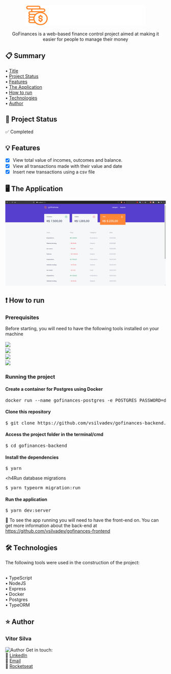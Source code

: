 <div align="center">
<a name="title"></a>
<img src="https://github.com/vsilvadev/gofinances-frontend/blob/main/src/assets/logo.svg" alt="Go Finances Logo">
</div>

<p align="center">GoFinances is a web-based finance control project aimed at making it easier for people to manage their money</p>

<h2>📋 Summary</h2>
  • <a href="#title">Title</a> <br>
  • <a href="#project_status">Project Status</a> <br>
  • <a href="#features">Features</a> <br>
  • <a href="#application">The Application</a> <br>
  • <a href="#how-to">How to run</a> <br>
  • <a href="#tech">Technologies</a> <br>
  • <a href="#author">Author</a> <br>

<h2>🚀 Project Status<a name="project_status"></a></h2>
✅ Completed

<h2>💡 Features<a name="features"></a></h2>

- [x] View total value of incomes, outcomes and balance.
- [x] View all transactions made with their value and date
- [x] Insert new transactions using a csv file

<h2>🖥 The Application<a name="application"></a></h2>
<img src="https://github.com/vsilvadev/gofinances-frontend/blob/main/git_files/gofinances-gif.gif" alt="Running Application">

<h2>❗ How to run<a name="how-to"></a></h2>
<h3>Prerequisites</h3>
Before starting, you will need to have the following tools installed on your machine<br><br>
<a href="https://git-scm.com">
<img src="https://img.shields.io/static/v1?label=Install&message=GIT&color=f14e32&style=for-the-badge"/>
</a>
<br>
<a href="https://nodejs.org">
<img src="https://img.shields.io/static/v1?label=Install&message=NODE.JS&color=43853d&style=for-the-badge"/>
</a>
<br>
<a href="https://classic.yarnpkg.com/en/docs/install/#windows-stable">
<img src="https://img.shields.io/static/v1?label=Install&message=YARN&color=2188b6&style=for-the-badge"/>
</a>
<br>
<a href="https://www.docker.com/get-started">
<img src="https://img.shields.io/static/v1?label=Install&message=DOCKER&color=0db7ed&style=for-the-badge"/>
</a>

<h3>Running the project</h3>
<h4>Create a container for Postgres using Docker</h4>
<pre>
docker run --name gofinances-postgres -e POSTGRES_PASSWORD=docker -p 5432:5432 -d postgres
</pre>

<h4>Clone this repository</h4>
<pre>
$ git clone https://github.com/vsilvadev/gofinances-backend.git
</pre>

<h4>Access the project folder in the terminal/cmd</h4>
<pre>
$ cd gofinances-backend
</pre>

<h4>Install the dependencies</h4>
<pre>
$ yarn 
</pre>

<h4Run database migrations</h4>
<pre>
$ yarn typeorm migration:run
</pre>

<h4>Run the application</h4>
<pre>
$ yarn dev:server
</pre>

📌 To see the app running you will need to have the front-end on. You can get more information about the back-end at https://github.com/vsilvadev/gofinances-frontend

<h2>🛠 Technologies<a name="tech"></a></h2>
The following tools were used in the construction of the project: <br><br>

• TypeScript <br>
• NodeJS <br>
• Express <br>
• Docker <br>
• Postgres<br>
• TypeORM <br>

<h2>⭐ Author<a name="author"></a></h2>
<h3>Vitor Silva</h3> 
<img src="https://avatars3.githubusercontent.com/u/60434378?s=400&u=f3497d52861de514e8a1973fd3dce8132ed7aa8d&v=4" alt="Author" width="100" height="100">
Get in touch: <br>
💼 <a href="https://www.linkedin.com/in/vitor-andre-batista-silva/">LinkedIn</a><br>
📧 <a href="mailto:vitorabsilva10@gmail.com">Email</a><br>
🚀 <a href="https://app.rocketseat.com.br/me/function">Rocketseat</a>

